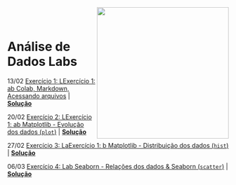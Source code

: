 <img src="http://meusite.mackenzie.br/rogerio/mackenzie_logo/UPM.2_horizontal_vermelho.jpg" width=300, align="right">

<br>
<br>

# Análise de Dados Labs


13/02 [Exercício 1: LExercício 1: ab Colab, Markdown, Acessando arquivos](https://colab.research.google.com/github/Rogerio-mack/Analise_de_dados_labs/blob/main/Lab_Colab_Markdown_arquivos.ipynb)
| [**Solução**](https://colab.research.google.com/github/Rogerio-mack/Analise_de_dados_labs/blob/main/Lab_Colab_Markdown_arquivos_solucao.ipynb)

20/02 [Exercício 2: LExercício 1: ab Matplotlib - Evolução dos dados (`plot`)](https://colab.research.google.com/github/Rogerio-mack/Analise_de_dados_labs/blob/main/Lab_Matplotlib.ipynb)
| [**Solução**](https://colab.research.google.com/github/Rogerio-mack/Analise_de_dados_labs/blob/main/Lab_Matplotlib_solucao.ipynb)

27/02 [Exercício 3: LaExercício 1: b Matplotlib - Distribuição dos dados (`hist`)](https://colab.research.google.com/github/Rogerio-mack/Analise_de_dados_labs/blob/main/Lab_Matplotlib_02.ipynb)
| [**Solução**](https://colab.research.google.com/github/Rogerio-mack/Analise_de_dados_labs/blob/main/Lab_Matplotlib_02_solucao.ipynb)

06/03 [Exercício 4: Lab Seaborn - Relações dos dados & Seaborn (`scatter`)](https://colab.research.google.com/github/Rogerio-mack/Analise_de_dados_labs/blob/main/Lab_Seaborn.ipynb)
| [**Solução**](https://colab.research.google.com/github/Rogerio-mack/Analise_de_dados_labs/blob/main/Lab_Seaborn_solucao.ipynb)
